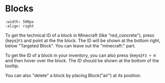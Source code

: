 # Blocks

```{image} ../images/f3-block.png
:width: 500px
:align: right
```

To get the technical ID of a block in Minecraft (like "red_concrete"),
press {keys}`F3` and point at the the block. The ID will be shown at the bottom
right, below "Targeted Block". You can leave out the "minecraft:" part.

To get the ID of a block in your inventory, you can also press {keys}`F3 + H`
and then hover over the block. The ID should be shown at the bottom of the
tooltip.

You can also "delete" a block by placing Block("air") at its position.
